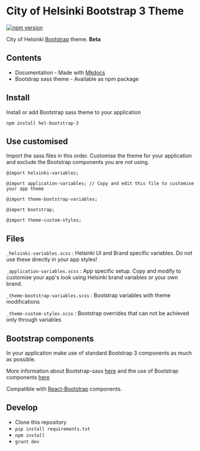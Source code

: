 # City of Helsinki Bootstrap 3 Theme

[![npm version](https://img.shields.io/npm/v/hel-bootstrap-3.svg?style=flat-square)](https://www.npmjs.com/package/hel-bootstrap-3)

City of Helsinki [Bootstrap](https://getboostrap.com) theme. **Beta**

## Contents

* Documentation - Made with [Mkdocs](http://www.mkdocs.org)
* Bootstrap sass theme - Available as npm package

## Install

Install or add Bootstrap sass theme to your application
```
npm install hel-bootstrap-3
```

## Use customised

Import the sass files in this order. Customise the theme for your application and exclude the Bootstrap components you are not using.

```
@import helsinki-variables;

@import application-variables; // Copy and edit this file to customise your app theme

@import theme-bootstrap-variables;

@import bootstrap;

@import theme-custom-styles;
```



## Files

``
_helsinki-variables.scss
``
: Helsinki UI and Brand specific variables. Do not use these directly in your app styles!

``
_application-variables.scss
``
: App specific setup. Copy and modify to customise your app's look using Helsinki brand variables or your own brand.

``
_theme-bootstrap-variables.scss
``
: Bootstrap variables with theme modifications

``
_theme-custom-styles.scss
``
: Bootstrap overrides that can not be achieved only through variables

## Bootstrap components

In your application make use of standard Bootstrap 3 components as much as possible.

More information about Bootstrap-sass [here](https://github.com/twbs/bootstrap-sass) and the use of Bootstrap components [here](http://getbootstrap.com/components/)

Compatible with [React-Bootstrap](https://react-bootstrap.github.io) components.

## Develop

* Clone this repository
* ``pip install requirements.txt``
* ``npm install``
* ``grunt dev``